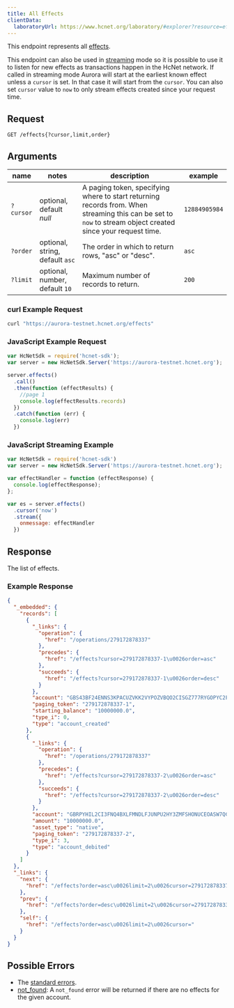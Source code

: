 ```yaml
---
title: All Effects
clientData:
  laboratoryUrl: https://www.hcnet.org/laboratory/#explorer?resource=effects&endpoint=all
---
```


This endpoint represents all [effects](../resources/effect.md).

This endpoint can also be used in [streaming](../streaming.md) mode so it is possible to use it to listen for new effects as transactions happen in the HcNet network.
If called in streaming mode Aurora will start at the earliest known effect unless a `cursor` is set. In that case it will start from the `cursor`. You can also set `cursor` value to `now` to only stream effects created since your request time.

## Request

```
GET /effects{?cursor,limit,order}
```

## Arguments

|  name  |  notes  | description | example |
| ------ | ------- | ----------- | ------- |
| `?cursor` | optional, default _null_ | A paging token, specifying where to start returning records from. When streaming this can be set to `now` to stream object created since your request time. | `12884905984` |
| `?order`  | optional, string, default `asc` | The order in which to return rows, "asc" or "desc".               | `asc`         |
| `?limit`  | optional, number, default `10` | Maximum number of records to return. | `200` |

### curl Example Request

```sh
curl "https://aurora-testnet.hcnet.org/effects"
```

### JavaScript Example Request

```javascript
var HcNetSdk = require('hcnet-sdk');
var server = new HcNetSdk.Server('https://aurora-testnet.hcnet.org');

server.effects()
  .call()
  .then(function (effectResults) {
    //page 1
    console.log(effectResults.records)
  })
  .catch(function (err) {
    console.log(err)
  })
```

### JavaScript Streaming Example

```javascript
var HcNetSdk = require('hcnet-sdk')
var server = new HcNetSdk.Server('https://aurora-testnet.hcnet.org');

var effectHandler = function (effectResponse) {
  console.log(effectResponse);
};

var es = server.effects()
  .cursor('now')
  .stream({
    onmessage: effectHandler
  })
```

## Response

The list of effects.

### Example Response

```json
{
  "_embedded": {
    "records": [
      {
        "_links": {
          "operation": {
            "href": "/operations/279172878337"
          },
          "precedes": {
            "href": "/effects?cursor=279172878337-1\u0026order=asc"
          },
          "succeeds": {
            "href": "/effects?cursor=279172878337-1\u0026order=desc"
          }
        },
        "account": "GBS43BF24ENNS3KPACUZVKK2VYPOZVBQO2CISGZ777RYGOPYC2FT6S3K",
        "paging_token": "279172878337-1",
        "starting_balance": "10000000.0",
        "type_i": 0,
        "type": "account_created"
      },
      {
        "_links": {
          "operation": {
            "href": "/operations/279172878337"
          },
          "precedes": {
            "href": "/effects?cursor=279172878337-2\u0026order=asc"
          },
          "succeeds": {
            "href": "/effects?cursor=279172878337-2\u0026order=desc"
          }
        },
        "account": "GBRPYHIL2CI3FNQ4BXLFMNDLFJUNPU2HY3ZMFSHONUCEOASW7QC7OX2H",
        "amount": "10000000.0",
        "asset_type": "native",
        "paging_token": "279172878337-2",
        "type_i": 3,
        "type": "account_debited"
      }
    ]
  },
  "_links": {
    "next": {
      "href": "/effects?order=asc\u0026limit=2\u0026cursor=279172878337-2"
    },
    "prev": {
      "href": "/effects?order=desc\u0026limit=2\u0026cursor=279172878337-1"
    },
    "self": {
      "href": "/effects?order=asc\u0026limit=2\u0026cursor="
    }
  }
}
```

## Possible Errors

- The [standard errors](../errors.md#Standard-Errors).
- [not_found](../errors/not-found.md): A `not_found` error will be returned if there are no effects for the given account.
